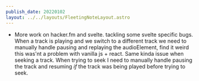 ```yaml
---
publish_date: 20220102    
layout: ../../layouts/FleetingNoteLayout.astro
---
```

- More work on hacker.fm and svelte. tackling some svelte specific bugs. When a track is playing and we switch to a different track we need to manually handle pausing and replaying the audioElement, find it weird this was'nt a problem with vanilla js + react. Same kinda issue when seeking a track. When trying to seek I need to manually handle pausing the track and resuming _if_ the track was being played before trying to seek.